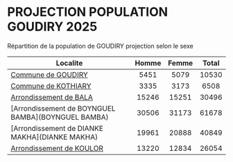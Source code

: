 # PROJECTION POPULATION GOUDIRY 2025
	
Répartition de la population de GOUDIRY projection selon le sexe
	
| Localite  | Homme | Femme | Total |
| --------- |:-----:|:-----:|:-----:|
| [Commune de GOUDIRY](GOUDIRY) | 5451 | 5079 | 10530 |
| [Commune de KOTHIARY](KOTHIARY) | 3335 | 3173 | 6508 |
| [Arrondissement de BALA](BALA) | 15246 | 15251 | 30496 |
| [Arrondissement de BOYNGUEL BAMBA](BOYNGUEL BAMBA) | 30506 | 31173 | 61678 |
| [Arrondissement de DIANKE MAKHA](DIANKE MAKHA) | 19961 | 20888 | 40849 |
| [Arrondissement de KOULOR](KOULOR) | 13220 | 12834 | 26054 |

